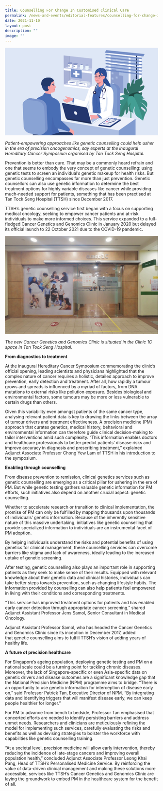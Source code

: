 ```yaml
---
title: Counselling For Change In Customised Clinical Care
permalink: /news-and-events/editorial-features/counselling-for-change-in-customised-clinical-care/
date: 2021-11-10
layout: post
description: ""
image: ""
---
```

![](/images/Resources/Editorial%20Features/2021/resizeshutterstock_1710098122.jpg)

_Patient-empowering approaches like genetic counselling could help usher in the era of precision oncogenomics, say experts at the inaugural Hereditary Cancer Symposium organised by Tan Tock Seng Hospital._

Prevention is better than cure. That may be a commonly heard refrain and one that seems to embody the very concept of genetic counselling: using genetic tests to screen an individual’s genetic makeup for health risks. But genetic counselling encompasses far more than just prevention. Genetic counsellors can also use genetic information to determine the best treatment options for highly variable diseases like cancer while providing much-needed support for patients, something that has been practised at Tan Tock Seng Hospital (TTSH) since December 2017.

TTSH’s genetic counselling service first began with a focus on supporting medical oncology, seeking to empower cancer patients and at-risk individuals to make more informed choices. This service expanded to a full-fledged Cancer Genetics and Genomics Clinic in January 2020 but delayed its official launch to 22 October 2021 due to the COVID-19 pandemic.

![](/images/Resources/Editorial%20Features/2021/clinic-image-resize-1024x657.png)

_The new_ _Cancer Genetics and Genomics Clinic_ _is situated in the Clinic 1C space in Tan Tock Seng Hospital._

**From diagnostics to treatment**

At the inaugural Hereditary Cancer Symposium commemorating the clinic’s official opening, leading scientists and physicians highlighted that the complex nature of cancer requires a holistic, detailed approach to improve prevention, early detection and treatment. After all, how rapidly a tumour grows and spreads is influenced by a myriad of factors, from DNA mutations to external risks like pollution exposure. Besides biological and environmental factors, some tumours may be more or less vulnerable to certain drugs than others.

Given this variability even amongst patients of the same cancer type, analysing relevant patient data is key to drawing the links between the array of tumour drivers and treatment effectiveness. A precision medicine (PM) approach that curates genetics, medical history, behavioral and environmental information can therefore guide clinical decision-making to tailor interventions amid such complexity. “This information enables doctors and healthcare professionals to better predict patients’ disease risks and improve accuracy in diagnosis and prescribing treatment,” explained Adjunct Associate Professor Chong Yew Lam of TTSH in his introduction to the symposium.

**Enabling through counselling**

From disease prevention to remission, clinical genetics services such as genetic counselling are emerging as a critical pillar for ushering in the era of PM. But while genetic testing gathers valuable genetic information for PM efforts, such initiatives also depend on another crucial aspect: genetic counselling.

Whether to accelerate research or transition to clinical implementation, the promise of PM can only be fulfilled by mapping thousands upon thousands of individuals’ genetic information. Because of the inherently sensitive nature of this massive undertaking, initiatives like genetic counselling that provide specialized information to individuals are an instrumental facet of PM adoption.

By helping individuals understand the risks and potential benefits of using genetics for clinical management, these counselling services can overcome barriers like stigma and lack of awareness, ideally leading to the increased uptake of genetic screening.

After testing, genetic counselling also plays an important role in supporting patients as they seek to make sense of their results. Equipped with relevant knowledge about their genetic data and clinical histories, individuals can take better steps towards prevention, such as changing lifestyle habits. The information provided by counselling can also help patients feel empowered in living with their conditions and corresponding treatments.

“This service has improved treatment options for patients and has enabled early cancer detection through appropriate cancer screening,” shared Adjunct Assistant Professor Jens Samol, Senior Consultant in Medical Oncology.

Adjunct Assistant Professor Samol, who has headed the Cancer Genetics and Genomics Clinic since its inception in December 2017, added that genetic counselling aims to fulfill TTSH’s vision of adding years of healthy life.

**A future of precision healthcare**

For Singapore’s ageing population, deploying genetic testing and PM on a national scale could be a turning point for tackling chronic diseases. Moreover, the lack of Singapore-specific or even Asia-specific data on genetic drivers and disease outcomes are a significant knowledge gap that the National Precision Medicine (NPM) programme aims to bridge. “There is an opportunity to use genetic information for interception of disease early on,” said Professor Patrick Tan, Executive Director of NPM. “By integrating data and identifying triggers that will manifest disease early, we can keep people healthier for longer.”

For PM to advance from bench to bedside, Professor Tan emphasised that concerted efforts are needed to identify persisting barriers and address unmet needs. Researchers and clinicians are meticulously refining the model for implementing such services, carefully evaluating the risks and benefits as well as devising strategies to bolster the workforce with capabilities like genetic counselling training.

“At a societal level, precision medicine will allow early intervention, thereby reducing the incidence of late-stage cancers and improving overall population health,” concluded Adjunct Associate Professor Leong Khai Pang, Head of TTSH’s Personalised Medicine Service. By reinforcing the value of data-driven clinical management and making these solutions more accessible, services like TTSH’s Cancer Genetics and Genomics Clinic are laying the groundwork to embed PM in the healthcare system for the benefit of all.